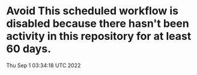 # Avoid This scheduled workflow is disabled because there hasn't been activity in this repository for at least 60 days.
Thu Sep  1 03:34:18 UTC 2022
